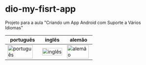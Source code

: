 # dio-my-fisrt-app
Projeto para a aula "Criando um App Android com Suporte a Vários Idiomas"


|português| inglês  | alemão  |
|---------|---------|---------|
|<img src="https://github.com/andfisbr/dio-my-fisrt-app/assets/1093659/70554929-e224-46f3-a3f7-3f6c9071c295" width="92%" alt="português"/>|<img src="https://github.com/andfisbr/dio-my-fisrt-app/assets/1093659/7ea78516-1975-440b-8eac-28d5185bdc05" width="100%" alt="inglês" />|<img src="https://github.com/andfisbr/dio-my-fisrt-app/assets/1093659/aee54b6f-069a-4c6d-af67-5469d2b509ba" width="97%" alt="alemão" />|
